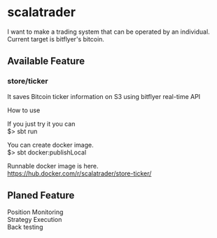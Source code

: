 # scalatrader
I want to make a trading system that can be operated by an individual.  
Current target is bitflyer's bitcoin.

## Available Feature 
### store/ticker
It saves Bitcoin ticker information on S3 using bitflyer real-time API  

How to use  

If you just try it you can  
$> sbt run

You can create docker image.  
$> sbt docker:publishLocal

Runnable docker image is here.  
https://hub.docker.com/r/scalatrader/store-ticker/

## Planed Feature  
Position Monitoring  
Strategy Execution  
Back testing  